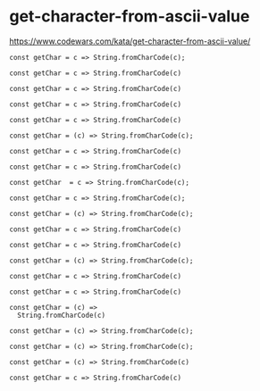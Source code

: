 # get-character-from-ascii-value
https://www.codewars.com/kata/get-character-from-ascii-value/


```
const getChar = c => String.fromCharCode(c);
```

```
const getChar = c => String.fromCharCode(c)
```

```
const getChar = c => String.fromCharCode(c)
```

```
const getChar = c => String.fromCharCode(c)
```

```
const getChar = c => String.fromCharCode(c)
```

```
const getChar = (c) => String.fromCharCode(c);
```

```
const getChar = c => String.fromCharCode(c)
```

```
const getChar = c => String.fromCharCode(c)
```

```
const getChar  = c => String.fromCharCode(c);
```

```
const getChar = c => String.fromCharCode(c);

```

```
const getChar = (c) => String.fromCharCode(c);
```

```
const getChar = c => String.fromCharCode(c)
```

```
const getChar = c => String.fromCharCode(c)
```

```
const getChar = (c) => String.fromCharCode(c);
```

```
const getChar = c => String.fromCharCode(c)
```

```
const getChar = c => String.fromCharCode(c)
```

```
const getChar = (c) =>
  String.fromCharCode(c)
```

```
const getChar = (c) => String.fromCharCode(c);
```

```
const getChar = (c) => String.fromCharCode(c);
```

```
const getChar = (c) => String.fromCharCode(c)
```

```
const getChar = c => String.fromCharCode(c)
```
